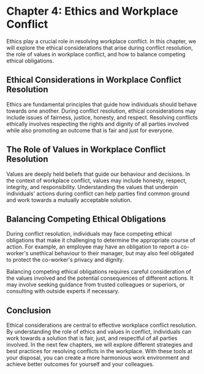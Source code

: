 # Chapter 4: Ethics and Workplace Conflict

Ethics play a crucial role in resolving workplace conflict. In this chapter, we will explore the ethical considerations that arise during conflict resolution, the role of values in workplace conflict, and how to balance competing ethical obligations.

## Ethical Considerations in Workplace Conflict Resolution

Ethics are fundamental principles that guide how individuals should behave towards one another. During conflict resolution, ethical considerations may include issues of fairness, justice, honesty, and respect. Resolving conflicts ethically involves respecting the rights and dignity of all parties involved while also promoting an outcome that is fair and just for everyone.

## The Role of Values in Workplace Conflict Resolution

Values are deeply held beliefs that guide our behaviour and decisions. In the context of workplace conflict, values may include honesty, respect, integrity, and responsibility. Understanding the values that underpin individuals' actions during conflict can help parties find common ground and work towards a mutually acceptable solution.

## Balancing Competing Ethical Obligations

During conflict resolution, individuals may face competing ethical obligations that make it challenging to determine the appropriate course of action. For example, an employee may have an obligation to report a co-worker's unethical behaviour to their manager, but may also feel obligated to protect the co-worker's privacy and dignity.

Balancing competing ethical obligations requires careful consideration of the values involved and the potential consequences of different actions. It may involve seeking guidance from trusted colleagues or superiors, or consulting with outside experts if necessary.

## Conclusion

Ethical considerations are central to effective workplace conflict resolution. By understanding the role of ethics and values in conflict, individuals can work towards a solution that is fair, just, and respectful of all parties involved. In the next few chapters, we will explore different strategies and best practices for resolving conflicts in the workplace. With these tools at your disposal, you can create a more harmonious work environment and achieve better outcomes for yourself and your colleagues.
